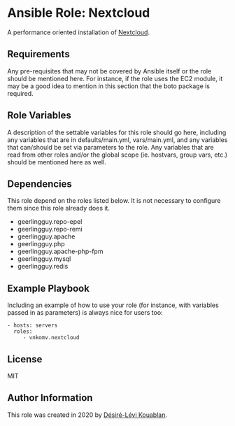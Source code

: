 Ansible Role: Nextcloud
=========

A performance oriented installation of [Nextcloud](https://nextcloud.com/).

Requirements
------------

Any pre-requisites that may not be covered by Ansible itself or the role should be mentioned here. For instance, if the role uses the EC2 module, it may be a good idea to mention in this section that the boto package is required.

Role Variables
--------------

A description of the settable variables for this role should go here, including any variables that are in defaults/main.yml, vars/main.yml, and any variables that can/should be set via parameters to the role. Any variables that are read from other roles and/or the global scope (ie. hostvars, group vars, etc.) should be mentioned here as well.

Dependencies
------------

This role depend on the roles listed below. It is not necessary to configure them since this role already does it.

- geerlingguy.repo-epel
- geerlingguy.repo-remi
- geerlingguy.apache
- geerlingguy.php
- geerlingguy.apache-php-fpm
- geerlingguy.mysql
- geerlingguy.redis

Example Playbook
----------------

Including an example of how to use your role (for instance, with variables passed in as parameters) is always nice for users too:

    - hosts: servers
      roles:
         - vnkomv.nextcloud

License
-------

MIT

Author Information
------------------

This role was created in 2020 by [Désiré-Lévi Kouablan](https://levikouablan.net).
